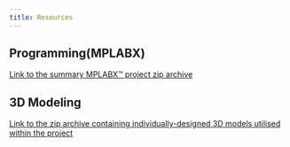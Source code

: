 ```yaml
---
title: Resources
---
```


## Programming(MPLABX)
[Link to the summary MPLABX™ project zip archive](https://github.com/LordAndrey17/andreypodoprigora.github.io/blob/main/docs/MPLAB_cumulative.zip)

## 3D Modeling
[Link to the zip archive containing individually-designed 3D models utilised within the project](https://github.com/LordAndrey17/andreypodoprigora.github.io/blob/main/docs/3d_cumulative.zip)


